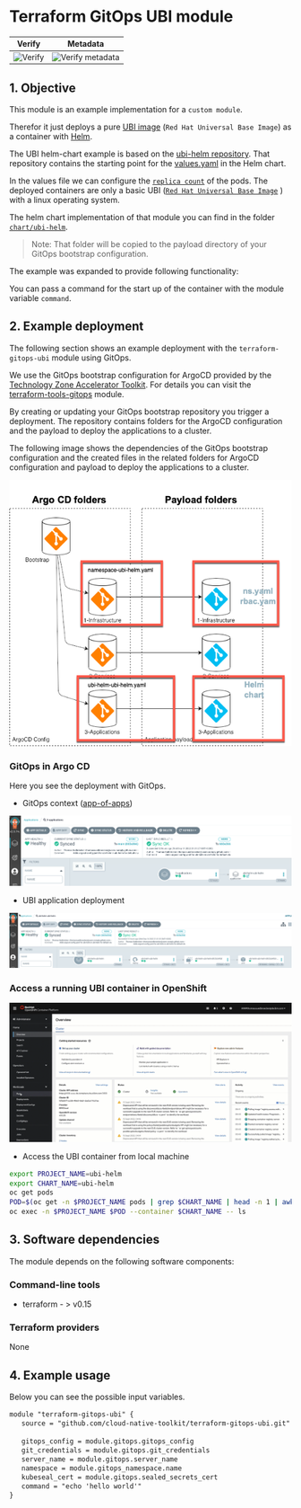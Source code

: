 # Terraform GitOps UBI module

| Verify  |  Metadata   |
|--- | --- |
|![Verify](https://github.com/cloud-native-toolkit/terraform-gitops-ubi/actions/workflows/verify.yaml/badge.svg)|![Verify metadata](https://github.com/cloud-native-toolkit/terraform-gitops-ubi/actions/workflows/verify-pr.yaml/badge.svg)|

## 1. Objective

This module is an example implementation for a `custom module`.

Therefor it just deploys a pure [UBI image](https://catalog.redhat.com/software/containers/ubi8/ubi/5c359854d70cc534b3a3784e) (`Red Hat Universal Base Image`) as a container with [Helm](https://helm.sh/). 

The UBI helm-chart example is based on the [ubi-helm repository](https://github.com/ibm/ubi-helm). That repository contains the starting point for the [values.yaml](https://github.com/ibm/ubi-helm/blob/main/charts/ubi-helm/values.yaml) in the Helm chart.

In the values file we can configure the [`replica count`](https://github.com/ibm/ubi-helm/blob/main/charts/ubi-helm/values.yaml#L6) of the pods. The deployed containers are only a basic UBI ([`Red Hat Universal Base Image`](https://catalog.redhat.com/software/containers/ubi8/ubi/5c359854d70cc534b3a3784e) ) with a linux operating system.

The helm chart implementation of that module you can find in the folder [`chart/ubi-helm`](https://github.com/cloud-native-toolkit/terraform-gitops-ubi/tree/main/chart/ubi-helm). 

> Note: That folder will be copied to the payload directory of your GitOps bootstrap configuration.

The example was expanded to provide following functionality: 

You can pass a command for the start up of the container with the module variable `command`. 

## 2. Example deployment

The following section shows an example deployment with the `terraform-gitops-ubi` module using GitOps.

We use the GitOps bootstrap configuration for ArgoCD provided by the [Technology Zone Accelerator Toolkit](https://modules.cloudnativetoolkit.dev/). For details you can visit the [terraform-tools-gitops](https://github.com/cloud-native-toolkit/terraform-tools-gitops) module.

By creating or updating your GitOps bootstrap repository you trigger a deployment. 
The repository contains folders for the ArgoCD configuration and the payload to deploy the applications to a cluster. 

The following image shows the dependencies of the GitOps bootstrap configuration and the created files in the related folders for ArgoCD configuration and payload to deploy the applications to a cluster.

![](images/module-04.png)

### GitOps in Argo CD

Here you see the deployment with GitOps.

* GitOps context ([app-of-apps](https://argo-cd.readthedocs.io/en/stable/operator-manual/cluster-bootstrapping/))

![](images/module-02.png)

* UBI application deployment

![](images/module-01.png)

### Access a running UBI container in OpenShift

![](images/module-03.gif)

* Access the UBI container from local machine

```sh
export PROJECT_NAME=ubi-helm
export CHART_NAME=ubi-helm
oc get pods
POD=$(oc get -n $PROJECT_NAME pods | grep $CHART_NAME | head -n 1 | awk '{print $1;}')
oc exec -n $PROJECT_NAME $POD --container $CHART_NAME -- ls
```

## 3. Software dependencies

The module depends on the following software components:

### Command-line tools

- terraform - > v0.15

### Terraform providers

None

## 4. Example usage

Below you can see the possible input variables.

```hcl-terraform
module "terraform-gitops-ubi" {
   source = "github.com/cloud-native-toolkit/terraform-gitops-ubi.git"
   
   gitops_config = module.gitops.gitops_config
   git_credentials = module.gitops.git_credentials
   server_name = module.gitops.server_name
   namespace = module.gitops_namespace.name
   kubeseal_cert = module.gitops.sealed_secrets_cert
   command = "echo 'hello world'"
}
```

